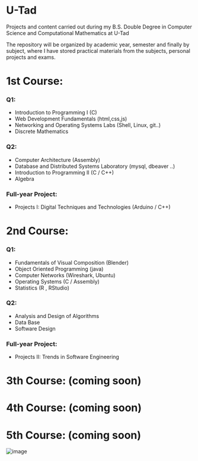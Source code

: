 # U-Tad 

Projects and content carried out during my B.S. Double Degree in Computer Science and Computational Mathematics at U-Tad 

The repository will be organized by academic year, semester and finally by subject, where I have stored practical materials from the subjects, personal projects and exams. 
# 1st Course: 

### Q1: 
- Introduction to Programming I	(C)
- Web Development Fundamentals (html,css,js)
- Networking and Operating Systems Labs (Shell, Linux, git..)
- Discrete Mathematics
  
### Q2: 
- Computer Architecture (Assembly)
- Database and Distributed Systems Laboratory (mysql, dbeaver ..)
- Introduction to Programming II (C / C++)
- Algebra
  
### Full-year Project: 
- Projects I: Digital Techniques and Technologies (Arduino / C++)


# 2nd Course: 
### Q1:
- Fundamentals of Visual Composition (Blender)
- Object Oriented Programming (java)
- Computer Networks (Wireshark, Ubuntu)
- Operating Systems (C / Assembly)
- Statistics (R , RStudio) 

### Q2: 
- Analysis and Design of Algorithms
- Data Base
- Software Design

### Full-year Project: 
- Projects II: Trends in Software Engineering

# 3th Course: (coming soon)
# 4th Course: (coming soon)
# 5th Course: (coming soon)

![image](https://github.com/ismaelucky342/U-Tad/assets/153450550/62bc16fd-1d63-401e-962d-b090cad59bdc)











